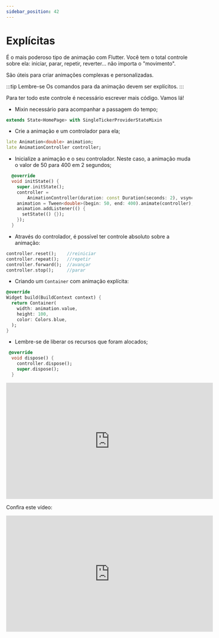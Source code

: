 ```yaml
---
sidebar_position: 42
---
```


# Explícitas

É o mais poderoso tipo de animação com Flutter. Você tem o total controle sobre ela: iniciar, parar, repetir, reverter... não importa o "movimento".

São úteis para criar animações complexas e personalizadas. 

:::tip Lembre-se
Os comandos para da animação devem ser explícitos.
:::

Para ter todo este controle é necessário escrever mais código. Vamos lá!

- Mixin necessário para acompanhar a passagem do tempo;

```dart
extends State<HomePage> with SingleTickerProviderStateMixin
```

- Crie a animação e um controlador para ela;

```dart
late Animation<double> animation;
late AnimationController controller;
```

- Inicialize a animação e o seu controlador. Neste caso, a animação muda o valor de 50 para 400 em 2 segundos;

```dart
  @override
  void initState() {
    super.initState();
    controller =
        AnimationController(duration: const Duration(seconds: 2), vsync: this);
    animation = Tween<double>(begin: 50, end: 400).animate(controller);
    animation.addListener(() {
      setState(() {});
    });
  }
```

- Através do controlador, é possível ter controle absoluto sobre a animação:

```dart
controller.reset();    //reiniciar
controller.repeat();   //repetir
controller.forward();  //avançar
controller.stop();     //parar
```


- Criando um `Container` com animação explícita:

```dart
@override
Widget build(BuildContext context) {
  return Container(
    width: animation.value,
    height: 100,
    color: Colors.blue,
  );
}
```
- Lembre-se de liberar os recursos que foram alocados;

```dart
 @override
  void dispose() {
    controller.dispose();
    super.dispose();
  }
```

<div class="video-container">
<iframe width="560" height="315" src="https://dartpad.dev/?id=b522b75df13f5b58a2f17eb53c20570b" title="DartPad animação explícita" frameborder="0" allow="accelerometer; autoplay; clipboard-write; encrypted-media; gyroscope; picture-in-picture" allowfullscreen></iframe>
</div>

Confira este vídeo:

<div class="video-container">
<iframe width="560" height="315" src="https://www.youtube.com/embed/K3af3B0I1Cw" title="YouTube video player" frameborder="0" allow="accelerometer; autoplay; clipboard-write; encrypted-media; gyroscope; picture-in-picture; web-share" allowfullscreen></iframe>
</div>